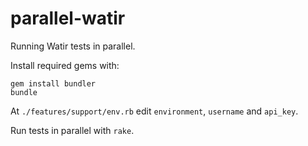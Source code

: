 # parallel-watir

Running Watir tests in parallel.

Install required gems with:

    gem install bundler
    bundle

At `./features/support/env.rb` edit `environment`, `username` and `api_key`.

Run tests in parallel with `rake`.
